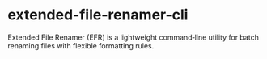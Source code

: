 # extended-file-renamer-cli
Extended File Renamer (EFR) is a lightweight command‑line utility for batch renaming files with flexible formatting rules.
